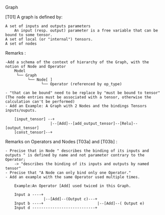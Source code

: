 Graph

[T01] A graph is defined by:

    A set of inputs and outputs parameters
        An input (resp. output) parameter is a free variable that can be bound to some tensor.
    A set of local (or "internal") tensors.
    A set of nodes


Remarks : 

	-Add a schema of the context of hierarchy of the Graph, with the notion of Node and Operator 
		Model
		 └── Graph
			  └── Node[ ]
					└── Operator (referenced by op_type)
					
	- "that can be bound" need to be replace by "must be bound to tensor" 
	(The node entries must be associated with a tensor, otherwise the calculation can't be performed)
	- Add an Example: A Graph with 2 Nodes and the bindings Tensors inputs/ouputs.

		[input_tensor] --+
						|--[Add]--[add_output_tensor]--[Relu]--[output_tensor]
		[const_tensor]--+



Remarks on Operators and Nodes [T03a] and [T03b] : 
	
	- Precise that in Node " describes the binding of its inputs and outputs " is defined by name and not parameter contrary to the Operator;
		-> "describes the binding of its inputs and outputs by named tensor"
	- Precise that "A Node can only bind only one Operator." 
	- Add an example with the same Operator used multiple times.
	
		Example:An Operator [Add] used twiced in this Graph.

		Input a ----+
					 |--[Add]--(Output c)---+
		Input b ----+                        |--[Add]--( Output e)
		Input d ----------------------------+



